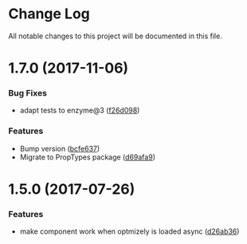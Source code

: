 # Change Log

All notable changes to this project will be documented in this file.

<a name="1.7.0"></a>
# 1.7.0 (2017-11-06)


### Bug Fixes

* adapt tests to enzyme@3 ([f26d098](https://github.com/SUI-Components/sui-components/commit/f26d098))


### Features

* Bump version ([bcfe637](https://github.com/SUI-Components/sui-components/commit/bcfe637))
* Migrate to PropTypes package ([d69afa9](https://github.com/SUI-Components/sui-components/commit/d69afa9))



<a name="1.5.0"></a>
# 1.5.0 (2017-07-26)


### Features

* make component work when optmizely is loaded async ([d26ab36](https://github.com/SUI-Components/sui-components/commit/d26ab36))



